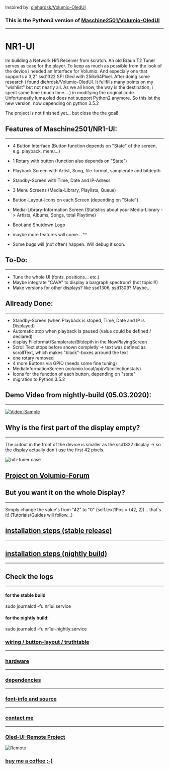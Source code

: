 Inspired by: [diehardsk/Volumio-OledUI](https://github.com/diehardsk/Volumio-OledUI)

### This is the Python3 version of [Maschine2501/Volumio-OledUI](https://github.com/Maschine2501/Volumio-OledUI/)
---

# NR1-UI
Im building a Network Hifi Receiver from scratch.
An old Braun T2 Tuner serves as case for the player.
To keep as much as possible from the look of the device i needed an Interface for Volumio.
And especialy one that supports a 3,2" ssd1322 SPI Oled with 256x64Pixel.
After doing some research i found diehrdsk/Volumio-OledUI.
It fullfills many points on my "wishlist" but not nearly all.
As we all know, the way is the destination, i spent some time (much time....) in modifying the original code.
Unfortuneatly luma.oled does not support Python2 anymore.
So this ist the new version, now depending on python 3.5.2

The project is not finished yet... but close the the goal!

## Features of Maschine2501/NR1-UI:
---
* 4 Button Interface (Button function depends on "State" of the screen, e.g. playback, menu...)
* 1 Rotary with button (function also depends on "State")
* Playback Screen with Artist, Song, file-format, samplerate and bitdepth
* Standby-Screen with Time, Date and IP-Adress
* 3 Menu Screens (Media-Library, Playlists, Queue)
* Button-Layout-Icons on each Screen (depending on "State")
* Media-Library-Information Screen (Statistics about your Media-Library -> Artists, Albums, Songs, total Playtime)
* Boot and Shutdown Logo
* maybe more features will come... ^^

* Some bugs will (not often) happen. Will debug it soon.

## To-Do: 
---
* Tune the whole UI (fonts, positions... etc.)
* Maybe integrate "CAVA" to display a bargraph spectrum? (hot topic!!!)
* Make versions for other displays? like ssd1306, ssd1309? Maybe...

## Allready Done:
---
* Standby-Screen (when Playback is stoped, Time, Date and IP is Displayed)
* Automatic stop when playback is paused (value could be defined / declared)
* display Fileformat/Samplerate/Bitdepth in the NowPlayingScreen
* Scroll Text stops before shown completly -> text was defined as scrollText, which makes "black"-boxes arround the text
* one rotary removed
* 4 more Buttons via GPIO (needs some fine tuning)
* MediaInformationScreen (volumio.local/api/v1/collectionstats)
* Icons for the function of each button, depending on "state"
* migration to Python 3.5.2

## Demo Video from nightly-build (05.03.2020):
---
[![Video-Sample](http://img.youtube.com/vi/9TtgO0_KqNk/0.jpg)](http://www.youtube.com/watch?v=9TtgO0_KqNk "Video-Sample")

## Why is the first part of the display empty?
---
The cutout in the front of the device is smaller as the ssd1322 display -> so the display actually don't use the first 42 pixels.

![hifi-tuner case](https://i.ibb.co/WpsSd5z/Entwurfszeichnung-NR1-500px.jpg)

## [Project on Volumio-Forum](https://forum.volumio.org/256x64-oled-ssd1322-spi-buttons-rotary-interface-t14098.html#p72945)

## But you want it on the whole Display?
---
Simply change the value's from "42" to "0" (self.text1Pos = (42, 2))... that's it! (Tutorials/Guides will follow...)

## [installation steps (stable release)](https://github.com/Maschine2501/NR1-UI/wiki/Installation-steps-(stable-release))
---
## [installation steps (nightly build)](https://github.com/Maschine2501/NR1-UI/wiki/Installation-steps-(nightly))
---
## Check the logs
---
#### for the stable build

sudo journalctl -fu nr1ui.service

#### for the nightly build:

sudo journalctl -fu nr1ui-nightly.service

### [wiring / button-layout / truthtable](https://github.com/Maschine2501/NR1-UI/wiki/wiring-and-button-truth-table)
---

### [hardware](https://github.com/Maschine2501/NR1-UI/wiki/hardware)
---

### [dependencies](https://github.com/Maschine2501/NR1-UI/wiki/dependencies)
---

### [font-info and source](https://github.com/Maschine2501/NR1-UI/wiki/font-information-(source))
---

### [contact me](mailto:Maschine2501@gmx.de?subject=[GitHub]%20Source%20Han%20Sans)
---

### [Oled-UI-Remote Project](https://github.com/Maschine2501/RC2-UI)
![Remote](https://i.ibb.co/qWpqB0M/20200405-124431.jpg)


### [buy me a coffee ;-)](paypal.me/maschine2501)


